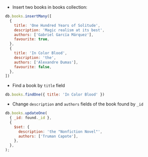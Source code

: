 - Insert two books in books collection:

```js
db.books.insertMany([
  {
    title: 'One Hundred Years of Solitude',
    description: 'Magic realism at its best',
    authors: ['Gabriel García Márquez'],
    favourite: true,
  },
  {
    title: 'In Color Blood',
    description: 'the',
    authors: ['Alexandre Dumas'],
    favourite: false,
  },
])
```

- Find a book by ```title``` field

```js
db.books.findOne({ title: 'In Color Blood' })
```

- Change ```description``` and ```authors``` fields of the book found by ```_id```

```js
db.books.updateOne(
  { _id: found._id },
  {
    $set: {
      description: 'the "Nonfiction Novel"',
      authors: ['Truman Capote'],
    },
  },
);
```
